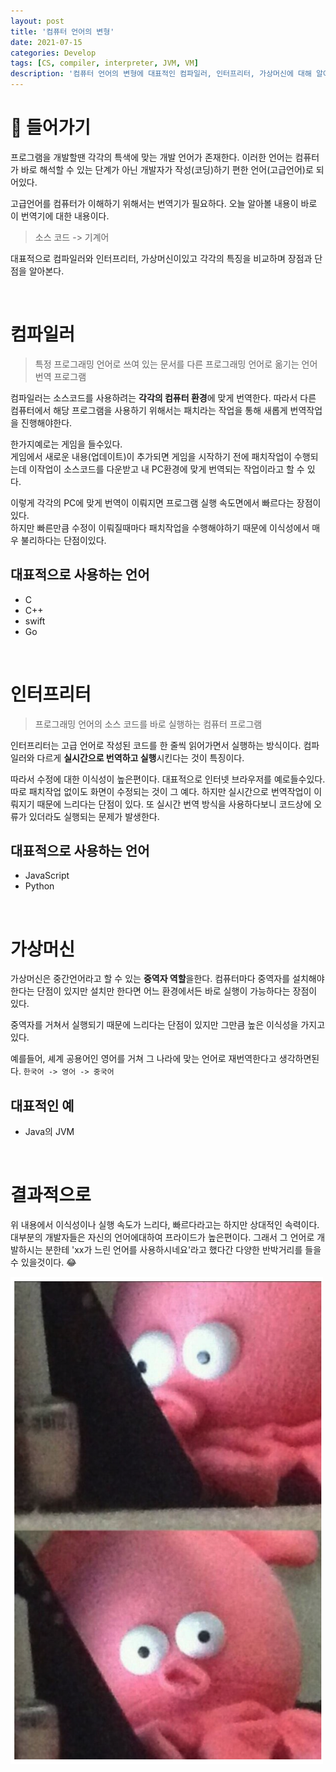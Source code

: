 ```yaml
---
layout: post
title: '컴퓨터 언어의 변형'
date: 2021-07-15
categories: Develop
tags: [CS, compiler, interpreter, JVM, VM]
description: '컴퓨터 언어의 변형에 대표적인 컴파일러, 인터프리터, 가상머신에 대해 알아보기'
---
```


# 📖 들어가기

프로그램을 개발할땐 각각의 특색에 맞는 개발 언어가 존재한다. 
이러한 언어는 컴퓨터가 바로 해석할 수 있는 단계가 아닌 개발자가 작성(코딩)하기 편한 언어(고급언어)로 되어있다.

고급언어를 컴퓨터가 이해하기 위해서는 번역기가 필요하다. 오늘 알아볼 내용이 바로 이 번역기에 대한 내용이다. 

> 소스 코드 -> 기계어

대표적으로 컴파일러와 인터프리터, 가상머신이있고 각각의 특징을 비교하며 장점과 단점을 알아본다.

<br>

# 컴파일러 

> 특정 프로그래밍 언어로 쓰여 있는 문서를 다른 프로그래밍 언어로 옮기는 언어 번역 프로그램

컴파일러는 소스코드를 사용하려는 **각각의 컴퓨터 환경**에 맞게 번역한다.
따라서 다른 컴퓨터에서 해당 프로그램을 사용하기 위해서는 패치라는 작업을 통해 새롭게 번역작업을 진행해야한다.

한가지예로는 게임을 들수있다. <br>
게임에서 새로운 내용(업데이트)이 추가되면 게임을 시작하기 전에 패치작업이 수행되는데 이작업이 소스코드를 다운받고 내 PC환경에 맞게 번역되는 작업이라고 할 수 있다.

이렇게 각각의 PC에 맞게 번역이 이뤄지면 프로그램 실행 속도면에서 빠르다는 장점이 있다. <br>
하지만 빠른만큼 수정이 이뤄질때마다 패치작업을 수행해야하기 때문에 이식성에서 매우 불리하다는 단점이있다.


## 대표적으로 사용하는 언어

- C
- C++
- swift
- Go

<br>

# 인터프리터

> 프로그래밍 언어의 소스 코드를 바로 실행하는 컴퓨터 프로그램

인터프리터는 고급 언어로 작성된 코드를 한 줄씩 읽어가면서 실행하는 방식이다. 컴파일러와 다르게 **실시간으로 번역하고 실행**시킨다는 것이 특징이다.

따라서 수정에 대한 이식성이 높은편이다. 대표적으로 인터넷 브라우저를 예로들수있다. 따로 패치작업 없이도 화면이 수정되는 것이 그 예다.
하지만 실시간으로 번역작업이 이뤄지기 때문에 느리다는 단점이 있다. 또 실시간 번역 방식을 사용하다보니 코드상에 오류가 있더라도 실행되는 문제가 발생한다.

## 대표적으로 사용하는 언어

- JavaScript
- Python

<br>

# 가상머신

가상머신은 중간언어라고 할 수 있는 **중역자 역할**을한다.
컴퓨터마다 중역자를 설치해야한다는 단점이 있지만 설치만 한다면 어느 환경에서든 바로 실행이 가능하다는 장점이 있다.

중역자를 거쳐서 실행되기 때문에 느리다는 단점이 있지만 그만큼 높은 이식성을 가지고있다.

예를들어, 셰계 공용어인 영어를 거쳐 그 나라에 맞는 언어로 재번역한다고 생각하면된다. `한국어 -> 영어 -> 중국어`

## 대표적인 예

- Java의 JVM

<br>

# 결과적으로 

위 내용에서 이식성이나 실행 속도가 느리다, 빠르다라고는 하지만 상대적인 속력이다. <br>
대부분의 개발자들은 자신의 언어에대하여 프라이드가 높은편이다. 그래서 그 언어로 개발하시는 분한테 'xx가 느린 언어를 사용하시네요'라고 했다간 다양한 반박거리를 들을 수 있을것이다. 😂

<img src="/assets/posts/computed-language/상사가_나를보는표정.png" width="500" />